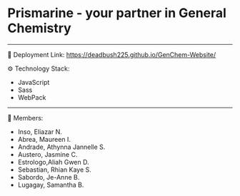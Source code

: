 # Prismarine - your partner in General Chemistry

--- 

🚀 Deployment Link: https://deadbush225.github.io/GenChem-Website/

⚙ Technology Stack:
  - JavaScript
  - Sass
  - WebPack

---
🧔 Members:
- Inso, Eliazar N.
- Abrea, Maureen I.
- Andrade, Athynna Jannelle S.
- Austero, Jasmine C.
- Estrologo,Aliah Gwen D.
- Sebastian, Rhian Kaye S.
- Sabordo, Je-Anne B.
- Lugagay, Samantha B.
